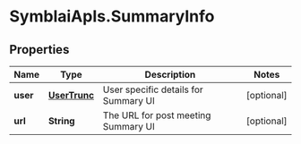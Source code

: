 # SymblaiApIs.SummaryInfo

## Properties
Name | Type | Description | Notes
------------ | ------------- | ------------- | -------------
**user** | [**UserTrunc**](UserTrunc.md) | User specific details for Summary UI | [optional] 
**url** | **String** | The URL for post meeting Summary UI | [optional] 


